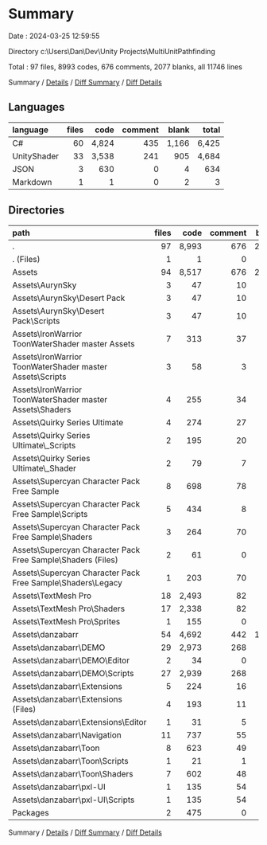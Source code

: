 # Summary

Date : 2024-03-25 12:59:55

Directory c:\\Users\\Dan\\Dev\\Unity Projects\\MultiUnitPathfinding

Total : 97 files,  8993 codes, 676 comments, 2077 blanks, all 11746 lines

Summary / [Details](details.md) / [Diff Summary](diff.md) / [Diff Details](diff-details.md)

## Languages
| language | files | code | comment | blank | total |
| :--- | ---: | ---: | ---: | ---: | ---: |
| C# | 60 | 4,824 | 435 | 1,166 | 6,425 |
| UnityShader | 33 | 3,538 | 241 | 905 | 4,684 |
| JSON | 3 | 630 | 0 | 4 | 634 |
| Markdown | 1 | 1 | 0 | 2 | 3 |

## Directories
| path | files | code | comment | blank | total |
| :--- | ---: | ---: | ---: | ---: | ---: |
| . | 97 | 8,993 | 676 | 2,077 | 11,746 |
| . (Files) | 1 | 1 | 0 | 2 | 3 |
| Assets | 94 | 8,517 | 676 | 2,073 | 11,266 |
| Assets\\AurynSky | 3 | 47 | 10 | 15 | 72 |
| Assets\\AurynSky\\Desert Pack | 3 | 47 | 10 | 15 | 72 |
| Assets\\AurynSky\\Desert Pack\\Scripts | 3 | 47 | 10 | 15 | 72 |
| Assets\\IronWarrior ToonWaterShader master Assets | 7 | 313 | 37 | 89 | 439 |
| Assets\\IronWarrior ToonWaterShader master Assets\\Scripts | 3 | 58 | 3 | 18 | 79 |
| Assets\\IronWarrior ToonWaterShader master Assets\\Shaders | 4 | 255 | 34 | 71 | 360 |
| Assets\\Quirky Series Ultimate | 4 | 274 | 27 | 54 | 355 |
| Assets\\Quirky Series Ultimate\\_Scripts | 2 | 195 | 20 | 38 | 253 |
| Assets\\Quirky Series Ultimate\\_Shader | 2 | 79 | 7 | 16 | 102 |
| Assets\\Supercyan Character Pack Free Sample | 8 | 698 | 78 | 122 | 898 |
| Assets\\Supercyan Character Pack Free Sample\\Scripts | 5 | 434 | 8 | 97 | 539 |
| Assets\\Supercyan Character Pack Free Sample\\Shaders | 3 | 264 | 70 | 25 | 359 |
| Assets\\Supercyan Character Pack Free Sample\\Shaders (Files) | 2 | 61 | 0 | 16 | 77 |
| Assets\\Supercyan Character Pack Free Sample\\Shaders\\Legacy | 1 | 203 | 70 | 9 | 282 |
| Assets\\TextMesh Pro | 18 | 2,493 | 82 | 646 | 3,221 |
| Assets\\TextMesh Pro\\Shaders | 17 | 2,338 | 82 | 644 | 3,064 |
| Assets\\TextMesh Pro\\Sprites | 1 | 155 | 0 | 2 | 157 |
| Assets\\danzabarr | 54 | 4,692 | 442 | 1,147 | 6,281 |
| Assets\\danzabarr\\DEMO | 29 | 2,973 | 268 | 729 | 3,970 |
| Assets\\danzabarr\\DEMO\\Editor | 2 | 34 | 0 | 10 | 44 |
| Assets\\danzabarr\\DEMO\\Scripts | 27 | 2,939 | 268 | 719 | 3,926 |
| Assets\\danzabarr\\Extensions | 5 | 224 | 16 | 51 | 291 |
| Assets\\danzabarr\\Extensions (Files) | 4 | 193 | 11 | 47 | 251 |
| Assets\\danzabarr\\Extensions\\Editor | 1 | 31 | 5 | 4 | 40 |
| Assets\\danzabarr\\Navigation | 11 | 737 | 55 | 181 | 973 |
| Assets\\danzabarr\\Toon | 8 | 623 | 49 | 155 | 827 |
| Assets\\danzabarr\\Toon\\Scripts | 1 | 21 | 1 | 6 | 28 |
| Assets\\danzabarr\\Toon\\Shaders | 7 | 602 | 48 | 149 | 799 |
| Assets\\danzabarr\\pxl-UI | 1 | 135 | 54 | 31 | 220 |
| Assets\\danzabarr\\pxl-UI\\Scripts | 1 | 135 | 54 | 31 | 220 |
| Packages | 2 | 475 | 0 | 2 | 477 |

Summary / [Details](details.md) / [Diff Summary](diff.md) / [Diff Details](diff-details.md)